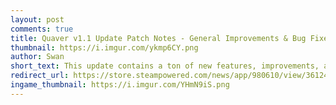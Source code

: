 ```yaml
---
layout: post
comments: true
title: Quaver v1.1 Update Patch Notes - General Improvements & Bug Fixes
thumbnail: https://i.imgur.com/ykmp6CY.png
author: Swan
short_text: This update contains a ton of new features, improvements, and bug fixes. Please read below for all information regarding this update...
redirect_url: https://store.steampowered.com/news/app/980610/view/3612481452339631815
ingame_thumbnail: https://i.imgur.com/YHmN9iS.png
---
```

